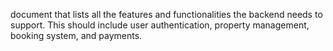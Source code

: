 document that lists all the features and functionalities the backend needs to support. This should include user authentication, property management, booking system, and payments.
